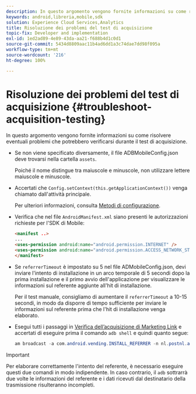 ```yaml
---
description: In questo argomento vengono fornite informazioni su come risolvere eventuali problemi che potrebbero verificarsi durante il test di acquisizione.
keywords: android,libreria,mobile,sdk
solution: Experience Cloud Services,Analytics
title: Risoluzione dei problemi del test di acquisizione
topic-fix: Developer and implementation
exl-id: 1ed2ad89-4e89-43da-aa21-f688b4d1c0d1
source-git-commit: 5434d8809aac11b4ad6dd1a3c74dae7dd98f095a
workflow-type: tm+mt
source-wordcount: '216'
ht-degree: 100%

---
```


# Risoluzione dei problemi del test di acquisizione {#troubleshoot-acquisition-testing}

In questo argomento vengono fornite informazioni su come risolvere eventuali problemi che potrebbero verificarsi durante il test di acquisizione.

* Se non viene specificato diversamente, il file ADBMobileConfig.json deve trovarsi nella cartella `assets`.

   Poiché il nome distingue tra maiuscole e minuscole, non utilizzare lettere maiuscole e minuscole.

* Accertati che `Config.setContext(this.getApplicationContext())` venga chiamato dall&#39;attività principale.

   Per ulteriori informazioni, consulta [Metodi di configurazione](../configuration/methods.md).

* Verifica che nel file `AndroidManifest.xml` siano presenti le autorizzazioni richieste per l&#39;SDK di Mobile:

   ```html
   <manifest ..>
   ... 
   <uses-permission android:name="android.permission.INTERNET" />
   <uses-permission android:name="android.permission.ACCESS_NETWORK_STATE" />
   </manifest>
   ```

* Se `referrerTimeout` è impostato su 5 nel file ADMobileConfig.json, devi inviare l&#39;intento di installazione in un arco temporale di 5 secondi dopo la prima installazione e il primo avvio dell&#39;applicazione per visualizzare le informazioni sul referente aggiunte all&#39;hit di installazione.

   Per il test manuale, consigliamo di aumentare il `referrerTimeout` a 10-15 secondi, in modo da disporre di tempo sufficiente per inviare le informazioni sul referente prima che l&#39;hit di installazione venga elaborato.

* Esegui tutti i passaggi in [Verifica dell’acquisizione di Marketing Link](t-testing-marketing-link-acquisition.md) e accertati di eseguire prima il comando `adb shell` e quindi quanto segue:

   ```java
   am broadcast -a com.android.vending.INSTALL_REFERRER -n nl.postnl.app/.tracking.AdobeAcquisitionLinkBroadcastReceiver --es "referrer" "utm_source=adb_acq_v3&utm_campaign=adb_acq_v3&utm_content=<the newly generated id at step #7>"
   ```

>[!IMPORTANT]
>
>Per elaborare correttamente l&#39;intento del referente, è necessario eseguire questi due comandi in modo indipendente. In caso contrario, il `adb` sottrarrà due volte le informazioni del referente e i dati ricevuti dal destinatario della trasmissione risulteranno incompleti.
